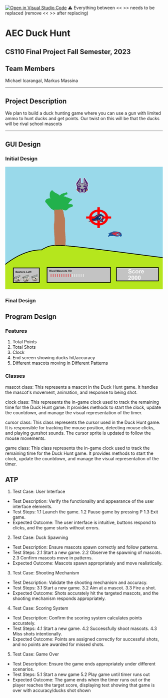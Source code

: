 [![Open in Visual Studio Code](https://classroom.github.com/assets/open-in-vscode-718a45dd9cf7e7f842a935f5ebbe5719a5e09af4491e668f4dbf3b35d5cca122.svg)](https://classroom.github.com/online_ide?assignment_repo_id=12803311&assignment_repo_type=AssignmentRepo)
:warning: Everything between << >> needs to be replaced (remove << >> after replacing)

# AEC Duck Hunt
## CS110 Final Project  Fall Semester, 2023

## Team Members

Michael Icarangal, Markus Massina

***

## Project Description

We plan to build a duck hunting game where you can use a gun with limited ammo to hunt ducks and get points. Our twist on this will be that 
the ducks will be rival school mascots 

***    

## GUI Design




### Initial Design

![GUI Initial](assets/image.png)

### Final Design



## Program Design

### Features

1. Total Points 
2. Total Shots 
3. Clock 
4. End screen showing ducks hit/accuracy
5. Different mascots moving in Different Patterns

### Classes

mascot class: This represents a mascot in the Duck Hunt game. It handles the mascot's movement, animation, and response to being shot.

clock class: This represents the in-game clock used to track the remaining time for the Duck Hunt game. It provides methods to start the clock, update the countdown, and manage the visual representation of the timer.

cursor class: This class represents the cursor used in the Duck Hunt game. It is responsible for tracking the mouse position, detecting mouse clicks, and playing gunshot sounds. The cursor sprite is updated to follow the mouse movements.

game class: This class represents the in-game clock used to track the remaining time for the Duck Hunt game. It provides methods to start the clock, update the countdown, and manage the visual representation of the timer.

## ATP
1. Test Case: User Interface
- Test Description: Verify the functionality and appearance of the user interface elements.
- Test Steps:
1.1 Launch the game.
1.2 Pause game by pressing P
1.3 Exit game.
- Expected Outcome: The user interface is intuitive, buttons respond to clicks, and the game starts without errors.

2. Test Case: Duck Spawning
- Test Description: Ensure mascots spawn correctly and follow patterns.
- Test Steps:
2.1 Start a new game.
2.2 Observe the spawning of mascots.
2.3 Confirm mascots move in patterns.
- Expected Outcome: Mascots spawn appropriately and move realistically.

3. Test Case: Shooting Mechanism
- Test Description: Validate the shooting mechanism and accuracy.
- Test Steps:
3.1 Start a new game.
3.2 Aim at a mascot.
3.3 Fire a shot.
- Expected Outcome: Shots accurately hit the targeted mascots, and the shooting mechanism responds appropriately.

4. Test Case: Scoring System
- Test Description: Confirm the scoring system calculates points accurately.
- Test Steps:
4.1 Start a new game.
4.2 Successfully shoot mascots.
4.3 Miss shots intentionally.
- Expected Outcome: Points are assigned correctly for successful shots, and no points are awarded for missed shots.

5. Test Case: Game Over 
- Test Description: Ensure the game ends appropriately under different scenarios.
- Test Steps:
5.1 Start a new game
5.2 Play game until timer runs out
- Expected Outcome: The game ends when the timer runs out or the player reaches the target score, displaying text showing that game is over with 
accuracy/ducks shot shown

